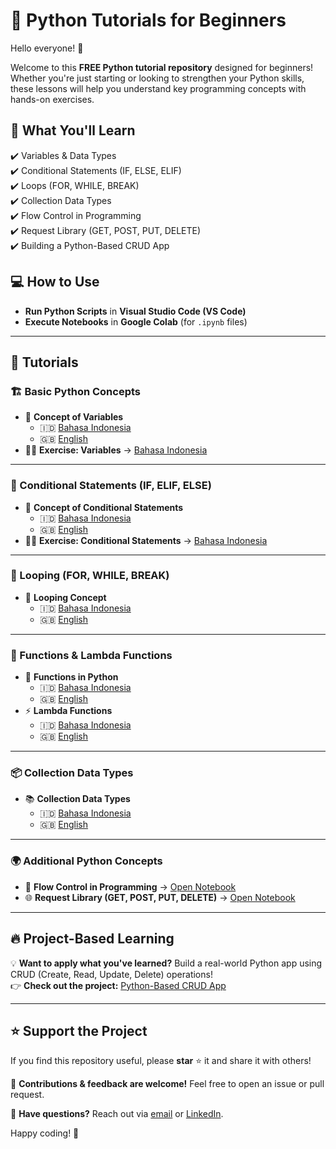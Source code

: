 # 🚀 Python Tutorials for Beginners  

Hello everyone! 👋  

Welcome to this **FREE Python tutorial repository** designed for beginners! Whether you're just starting or looking to strengthen your Python skills, these lessons will help you understand key programming concepts with hands-on exercises.  

## 📌 What You'll Learn  
✔️ Variables & Data Types  
✔️ Conditional Statements (IF, ELSE, ELIF)  
✔️ Loops (FOR, WHILE, BREAK)  
✔️ Collection Data Types  
✔️ Flow Control in Programming  
✔️ Request Library (GET, POST, PUT, DELETE)  
✔️ Building a Python-Based CRUD App  

## 💻 How to Use  
- **Run Python Scripts** in **Visual Studio Code (VS Code)**  
- **Execute Notebooks** in **Google Colab** (for `.ipynb` files)  

---

## 📂 Tutorials  

### 🏗️ Basic Python Concepts  
- 📜 **Concept of Variables**  
  - 🇮🇩 [Bahasa Indonesia](https://github.com/harishmuh/Python-simple-tutorials/blob/main/variable_bahasa.py)  
  - 🇬🇧 [English](https://github.com/harishmuh/Python-simple-tutorials/blob/main/variable_engsub.py)  
- 🏋️‍♂️ **Exercise: Variables** → [Bahasa Indonesia](https://github.com/harishmuh/Python-simple-tutorials/blob/main/variable_practice_bahasa.ipynb)  

---

### 🔀 Conditional Statements (IF, ELIF, ELSE)  
- 📜 **Concept of Conditional Statements**  
  - 🇮🇩 [Bahasa Indonesia](https://github.com/harishmuh/Python-simple-tutorials/blob/main/Conditional%20statements_bahasa.py)  
  - 🇬🇧 [English](https://github.com/harishmuh/Python-simple-tutorials/blob/main/Conditional%20statement_engsub.py)  
- 🏋️‍♂️ **Exercise: Conditional Statements** → [Bahasa Indonesia](https://github.com/harishmuh/Python-simple-tutorials/blob/main/Conditional_statement_practice_bahasa.ipynb)  

---

### 🔄 Looping (FOR, WHILE, BREAK)  
- 🔄 **Looping Concept**  
  - 🇮🇩 [Bahasa Indonesia](https://github.com/harishmuh/Python-simple-tutorials/blob/main/looping_bahasa.py)  
  - 🇬🇧 [English](https://github.com/harishmuh/Python-simple-tutorials/blob/main/looping_engsub.py)  

---

### 🔣 Functions & Lambda Functions  
- 🔧 **Functions in Python**  
  - 🇮🇩 [Bahasa Indonesia](https://github.com/harishmuh/Python-simple-tutorials/blob/main/function_bahasa.py)  
  - 🇬🇧 [English](https://github.com/harishmuh/Python-simple-tutorials/blob/main/function_engsub.py)  
- ⚡ **Lambda Functions**  
  - 🇮🇩 [Bahasa Indonesia](https://github.com/harishmuh/Python-simple-tutorials/blob/main/lambda%20function_bahasa.py)  
  - 🇬🇧 [English](https://github.com/harishmuh/Python-simple-tutorials/blob/main/lambda%20function_engsub.py)  

---

### 📦 Collection Data Types  
- 📚 **Collection Data Types**  
  - 🇮🇩 [Bahasa Indonesia](https://github.com/harishmuh/Python-simple-tutorials/blob/main/collection%20data%20type_bahasa.py)  
  - 🇬🇧 [English](https://github.com/harishmuh/Python-simple-tutorials/blob/main/collection%20data%20types_engsub.py)  

---

### 🌍 Additional Python Concepts  
- 🔄 **Flow Control in Programming** → [Open Notebook](https://github.com/harishmuh/Python-simple-tutorials/blob/main/Flow_control_code_implementation.ipynb)  
- 🌐 **Request Library (GET, POST, PUT, DELETE)** → [Open Notebook](https://github.com/harishmuh/Python-simple-tutorials/blob/main/Request_library.ipynb)  

---

## 🔥 Project-Based Learning  
💡 **Want to apply what you've learned?** Build a real-world Python app using CRUD (Create, Read, Update, Delete) operations!  
👉 **Check out the project:** [Python-Based CRUD App](https://github.com/harishmuh/e-feedmart)  

---

## ⭐ Support the Project  
If you find this repository useful, please **star** ⭐ it and share it with others!  

📢 **Contributions & feedback are welcome!** Feel free to open an issue or pull request.  

📩 **Have questions?** Reach out via [email](mailto:harishmuh@gmail.com) or [LinkedIn](https://www.linkedin.com/in/harishmuh).  

Happy coding! 🚀  
